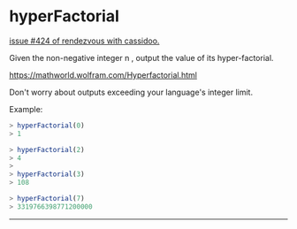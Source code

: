 # hyperFactorial

[issue #424 of rendezvous with cassidoo.](https://buttondown.com/cassidoo/archive/i-recommend-the-freedom-that-comes-from-asking/)

Given the non-negative integer n , output the value of its hyper-factorial.

https://mathworld.wolfram.com/Hyperfactorial.html

Don't worry about outputs exceeding your language's integer limit.

Example:

```ts
> hyperFactorial(0)
> 1

> hyperFactorial(2)
> 4
>
> hyperFactorial(3)
> 108

> hyperFactorial(7)
> 3319766398771200000
```

---

<!-- [Solution Playground](https://tsplay.dev/NlrlOW) -->
